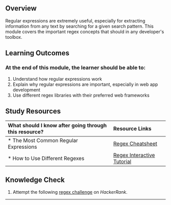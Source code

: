 ## **Overview**

Regular expressions are extremely useful, especially for extracting information from any text by searching for a given search pattern. This module covers the important regex concepts that should in any developer's toolbox.

## **Learning Outcomes**
### **At the end of this module, the learner should be able to:**
1. Understand how regular expressions work
2. Explain why regular expressions are important, especially in web app development
3. Use different regex libraries with their preferred web frameworks

## **Study Resources**
| What should I know after going through this resource?   |      Resource Links      |
|:-------------|:------------------|
| * The Most Common Regular Expressions|[Regex Cheatsheet](https://medium.com/factory-mind/regex-tutorial-a-simple-cheatsheet-by-examples-649dc1c3f285) |
| * How to Use Different Regexes|[Regex Interactive Tutorial](https://regexone.com/) |

## **Knowledge Check**
1. Attempt the following [regex challenge](https://www.hackerrank.com/challenges/find-a-word/problem) on *HackerRank*.

------------
